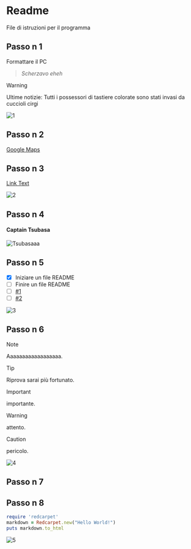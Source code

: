 # Readme 
File di istruzioni per il programma
## Passo n 1
Formattare il PC
> _Scherzavo eheh_


> [!WARNING]
> Ultime notizie: Tutti i possessori di tastiere colorate sono stati invasi da cuccioli cirgi


![1](https://blogger.googleusercontent.com/img/b/R29vZ2xl/AVvXsEj8c-05T1-cMrMih2caG3JSeQK9mhSFs-n7qWLScIFtOuvYAE3FUZN-c0Hd1UzlKchN3gkU6CNLYC_yEmEikHOrtx8TKQ82Nx-Q2_DCDpn5cc0oJLq0rLrgdRNPHFvdjvTMvUkP1UxShXc/s1600/duo.jpg)
## Passo n 2
[Google Maps](https://www.google.com/maps?authuser=0)

## Passo n 3
[Link Text](#Passo-n-1)

![2](https://blogger.googleusercontent.com/img/b/R29vZ2xl/AVvXsEj8c-05T1-cMrMih2caG3JSeQK9mhSFs-n7qWLScIFtOuvYAE3FUZN-c0Hd1UzlKchN3gkU6CNLYC_yEmEikHOrtx8TKQ82Nx-Q2_DCDpn5cc0oJLq0rLrgdRNPHFvdjvTMvUkP1UxShXc/s1600/duo.jpg)
## Passo n 4

#### Captain Tsubasa
![Tsubasaaa](https://upload.wikimedia.org/wikipedia/it/a/aa/Personaggi_di_Capitan_Tsubasa.png)

## Passo n 5

- [x] Iniziare un file README
- [ ] Finire un file README
- [ ] [#1](https://github.com/RealB33rM4n/testITSpisa/issues/2)
- [ ] [#2](https://github.com/RealB33rM4n/testITSpisa/issues/3)

![3](https://blogger.googleusercontent.com/img/b/R29vZ2xl/AVvXsEj8c-05T1-cMrMih2caG3JSeQK9mhSFs-n7qWLScIFtOuvYAE3FUZN-c0Hd1UzlKchN3gkU6CNLYC_yEmEikHOrtx8TKQ82Nx-Q2_DCDpn5cc0oJLq0rLrgdRNPHFvdjvTMvUkP1UxShXc/s1600/duo.jpg)
## Passo n 6

> [!NOTE]
> Aaaaaaaaaaaaaaaaaa.

> [!TIP]
> Riprova sarai più fortunato.

> [!IMPORTANT]
> importante.

> [!WARNING]
> attento.

> [!CAUTION]
> pericolo.

![4](https://blogger.googleusercontent.com/img/b/R29vZ2xl/AVvXsEj8c-05T1-cMrMih2caG3JSeQK9mhSFs-n7qWLScIFtOuvYAE3FUZN-c0Hd1UzlKchN3gkU6CNLYC_yEmEikHOrtx8TKQ82Nx-Q2_DCDpn5cc0oJLq0rLrgdRNPHFvdjvTMvUkP1UxShXc/s1600/duo.jpg)
## Passo n 7

<!-- This content will not appear in the rendered Markdown -->

<!-- aaaaaaaaaaaaaaaaaaaaaaaaaaaaaaaaaaaaaaaaaaaaaaaaaaaaa -->

## Passo n 8

```ruby
require 'redcarpet'
markdown = Redcarpet.new("Hello World!")
puts markdown.to_html
```
![5](https://blogger.googleusercontent.com/img/b/R29vZ2xl/AVvXsEj8c-05T1-cMrMih2caG3JSeQK9mhSFs-n7qWLScIFtOuvYAE3FUZN-c0Hd1UzlKchN3gkU6CNLYC_yEmEikHOrtx8TKQ82Nx-Q2_DCDpn5cc0oJLq0rLrgdRNPHFvdjvTMvUkP1UxShXc/s1600/duo.jpg)
